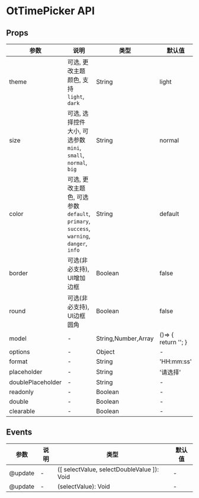 # OtTimePicker API

## Props

| 参数 | 说明 | 类型 | 默认值 |
| --- | --- | --- | --- |
| theme | 可选, 更改主题颜色, 支持 `light`, `dark` | String | light |
| size | 可选, 选择控件大小, 可选参数 `mini`, `small`, `normal`, `big` | String | normal |
| color | 可选, 更改主题色, 可选参数 `default`, `primary`, `success`, `warning`, `danger`, `info` | String | default |
| border | 可选(非必支持), UI增加边框 | Boolean | false |
| round | 可选(非必支持), UI边框圆角 | Boolean | false |
| model | - | String,Number,Array | ()=> {   return ''; } |
| options | - | Object | - |
| format | - | String | 'HH:mm:ss' |
| placeholder | - | String | '请选择' |
| doublePlaceholder | - | String | - |
| readonly | - | Boolean | - |
| double | - | Boolean | - |
| clearable | - | Boolean | - |

## Events

| 参数 | 说明 | 类型 | 默认值 |
| --- | --- | --- | --- |
| @update | - | ([ selectValue, selectDoubleValue ]): Void | - |
| @update | - | (selectValue): Void | - |

